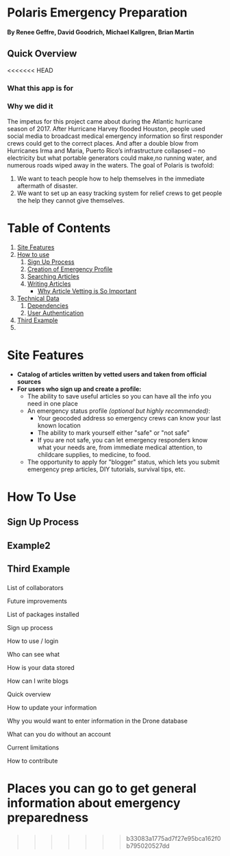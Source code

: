 # Polaris Emergency Preparation
#### By Renee Geffre, David Goodrich, Michael Kallgren, Brian Martin

## Quick Overview
<<<<<<< HEAD
### What this app is for

### Why we did it
  The impetus for this project came about during the Atlantic hurricane season of 2017. After Hurricane Harvey flooded Houston, people used social media to broadcast medical emergency information so first responder crews could get to the correct places. And after a double blow from Hurricanes Irma and Maria, Puerto Rico’s infrastructure collapsed – no electricity but what portable generators could make,no running water, and numerous roads wiped away in the waters. The goal of Polaris is twofold: 
1.	We want to teach people how to help themselves in the immediate aftermath of disaster.
2.	We want to set up an easy tracking system for relief crews to get people the help they cannot give themselves. 



# Table of Contents
1. [Site Features](#features)
2. [How to use](#howToUse)
    1. [Sign Up Process](#signup)
    2. [Creation of Emergency Profile](#makingEmergencyProfile)
    3. [Searching Articles](#searchArticles)
    4. [Writing Articles](#writeArticles)
        * [Why Article Vetting is So Important](#whyVetting)
3. [Technical Data](#techdata)
    1. [Dependencies](#dependencies)
    2. [User Authentication](#userAuth)
4. [Third Example](#third-example)
5. 

<a id= "features"></a>
# Site Features
* __Catalog of articles written by vetted users and taken from official sources__
* __For users who sign up and create a profile:__
    * The ability to save useful articles so you can have all the info you need in one place
    * An emergency status profile _(optional but highly recommended)_:
        * Your geocoded address so emergency crews can know your last known location
        * The ability to mark yourself either "safe" or "not safe"
        * If you are not safe, you can let emergency responders know what your needs are, 
        from immediate medical attention, to childcare supplies, to medicine, to food.
    * The opportunity to apply for "blogger" status, which lets you submit emergency prep articles,
    DIY tutorials, survival tips, etc.

<a id= "howToUse"></a>
# How To Use

<a id= "signup"></a>
## Sign Up Process

## Example2
## Third Example

###


 List of collaborators
 
 Future improvements 
 
 List of packages installed 
 
 Sign up process 
 
How to use / login 
 
 Who can see what 
 
 How is your data stored 
 
 How can I write blogs 
 
Quick overview 

How to update your information 
 
 Why you would want to enter information in the Drone database 
 
 What can you do without an account 
 
Current limitations
 
 How to contribute 
 
 Places you can go to get general information about emergency preparedness
=======
###

###
>>>>>>> b33083a1775ad7f27e95bca162f0b795020527dd
